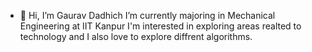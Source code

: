 - 👋 Hi, I’m Gaurav Dadhich
 I’m currently majoring in Mechanical Engineering at IIT Kanpur 
 I'm interested in exploring areas realted to technology and I also love to explore diffrent algorithms.

<!---
gauravbachani/gauravbachani is a ✨ special ✨ repository because its `README.md` (this file) appears on your GitHub profile.
You can click the Preview link to take a look at your changes.
--->
